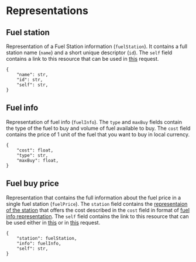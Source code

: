 # Representations

## Fuel station

Representation of a Fuel Station information (`fuelStation`). It contains a full station name (`name`) and a short unique descriptor (`id`). The `self` field contains a link to this resource that can be used in [this][get-fuel-station] request.

```{json}
{
    "name": str,
    "id": str,
    "self": str,
}
```

## Fuel info

Representation of fuel info (`fuelInfo`). The `type` and `maxBuy` fields contain the type of the fuel to buy and volume of fuel available to buy. The `cost` field contains the price of 1 unit of the fuel that you want to buy in local currency.

```{json}
{
    "cost": float,
    "type": str,
    "maxBuy": float,
}
```

## Fuel buy price

Representation that contains the full information about the fuel price in a single fuel station (`fuelPrice`). The `station` field contains the [representaion of the station][station-representation] that offers the cost described in the `cost` field in format of [fuel info representation][fuel-info-representation]. The `self` field contains the link to this resource that can be used either in [this][get-price] or in [this][get-min] request.

```{json}
{
    "station": fuelStation,
    "info": fuelInfo,
    "self": str,
}
```

[fuel-info-representation]: representations.md#Fuel-info
[station-representation]: representations.md#Fuel-station
[get-fuel-station]: requests.md#getting-a-single-fuel-station-info
[get-price]: requests.md#getting-fuel-price-at-exact-fuel-station
[get-min]: requests.md#getting-the-minimum-fuel-price
